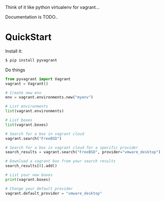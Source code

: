 Think of it like python virtualenv for vagrant...

Documentation is TODO..

# QuickStart

Install it:

```bash
$ pip install pyvagrant
```

Do things

```python
from pyvagrant import Vagrant
vagrant = Vagrant()

# Create new env
env = vagrant.environments.new("myenv")

# List environments
list(vagrant.environments)

# List boxes
list(vagrant.boxes)

# Search for a box in vagrant cloud
vagrant.search("FreeBSD")

# Search for a box in vagrant cloud for a specific provider
search_results = vagrant.search("FreeBSD", provider="vmware_desktop")

# Download a vagrant box from your search results
search_results[0].add()

# List your new boxes
print(vagrant.boxes)

# Change your default provider
vagrant.default_provider = "vmware_desktop"
```
